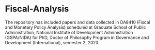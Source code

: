 # Fiscal-Analysis
The repository has included papers and data collected in DA8410 (Fiscal and Monetary Policy Analysis) scheduled at Graduate School of Public Administration, National Institute of Development Administration (GSPA/NIDA) for PhD, Doctor of Philosophy Program in Governance and Development (International), semester 2, 2020.
